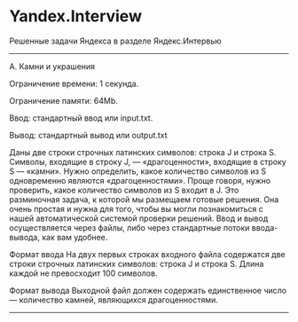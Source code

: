 # Yandex.Interview
Решенные задачи Яндекса в разделе Яндекс.Интервью

-------

A. Камни и украшения

Ограничение времени:	1 секунда.

Ограничение памяти:	64Mb.

Ввод:	стандартный ввод или input.txt.

Вывод: стандартный вывод или output.txt


Даны две строки строчных латинских символов: строка J и строка S. Символы, входящие в строку J, — «драгоценности», входящие в строку S — «камни». Нужно определить, какое количество символов из S одновременно являются «драгоценностями». Проще говоря, нужно проверить, какое количество символов из S входит в J.
Это разминочная задача, к которой мы размещаем готовые решения. Она очень простая и нужна для того, чтобы вы могли познакомиться с нашей автоматической системой проверки решений. Ввод и вывод осуществляется через файлы, либо через стандартные потоки ввода-вывода, как вам удобнее.

Формат ввода
На двух первых строках входного файла содержатся две строки строчных латинских символов: строка J и строка S. Длина каждой не превосходит 100 символов.

Формат вывода
Выходной файл должен содержать единственное число — количество камней, являющихся драгоценностями.

-------



